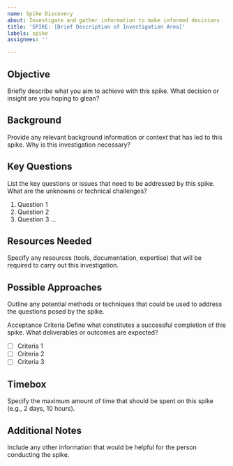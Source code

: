 ```yaml
---
name: Spike Discovery
about: Investigate and gather information to make informed decisions
title: 'SPIKE: [Brief Description of Investigation Area]'
labels: spike
assignees: ''

---
```


## Objective

Briefly describe what you aim to achieve with this spike. What decision or insight are you hoping to glean?

## Background

Provide any relevant background information or context that has led to this spike. Why is this investigation necessary?

## Key Questions

List the key questions or issues that need to be addressed by this spike. What are the unknowns or technical challenges?
1. Question 1
2. Question 2
3. Question 3
...

## Resources Needed

Specify any resources (tools, documentation, expertise) that will be required to carry out this investigation.

## Possible Approaches

Outline any potential methods or techniques that could be used to address the questions posed by the spike.

Acceptance Criteria
Define what constitutes a successful completion of this spike. What deliverables or outcomes are expected?
- [ ] Criteria 1
- [ ] Criteria 2
- [ ] Criteria 3

## Timebox

Specify the maximum amount of time that should be spent on this spike (e.g., 2 days, 10 hours).

## Additional Notes

Include any other information that would be helpful for the person conducting the spike.
